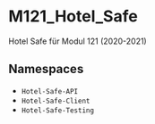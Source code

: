 # M121_Hotel_Safe
Hotel Safe für Modul 121 (2020-2021)

## Namespaces

- `Hotel-Safe-API`
- `Hotel-Safe-Client`
- `Hotel-Safe-Testing`

